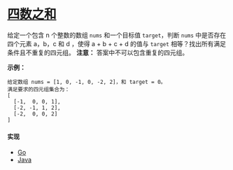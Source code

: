 # [四数之和](https://leetcode-cn.com/problems/4sum/description/)

给定一个包含 n 个整数的数组 `nums` 和一个目标值 `target`，判断 `nums` 中是否存在四个元素 a，b，c 和 d ，使得 a + b + c + d 的值与 `target` 相等？找出所有满足条件且不重复的四元组。
**注意：**
答案中不可以包含重复的四元组。

**示例：**
```
给定数组 nums = [1, 0, -1, 0, -2, 2]，和 target = 0。
满足要求的四元组集合为：
[
  [-1,  0, 0, 1],
  [-2, -1, 1, 2],
  [-2,  0, 0, 2]
]
```

#### 实现
- [Go](https://github.com/pojozhang/playground/blob/master/solutions/go/src/playground/algorithm/four_sum.go)
- [Java](https://github.com/pojozhang/playground/blob/master/solutions/java/src/main/java/playground/algorithm/FourSum.java)
